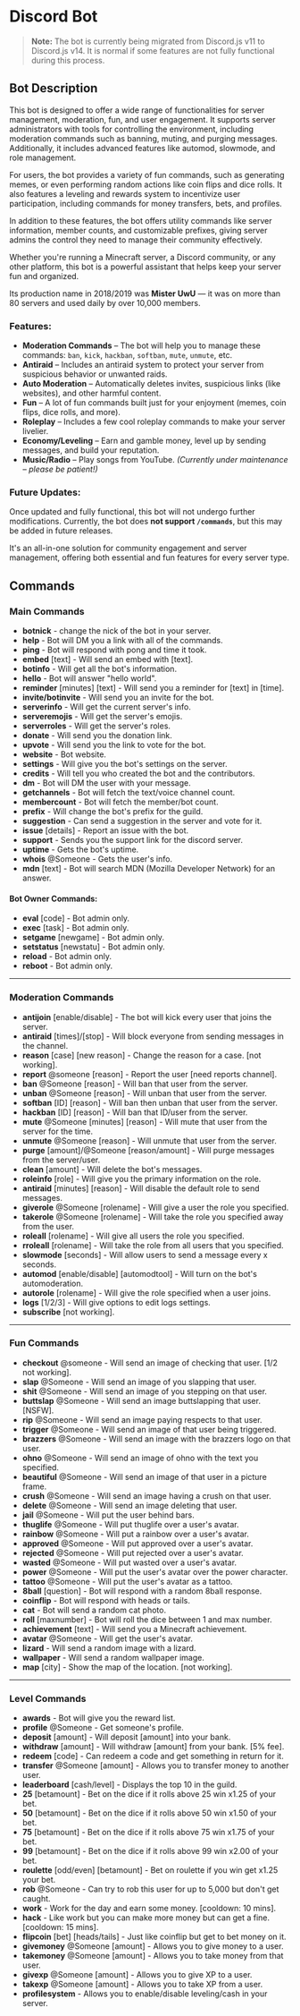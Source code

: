 # Discord Bot

> **Note:** The bot is currently being migrated from Discord.js v11 to Discord.js v14. It is normal if some features are not fully functional during this process.

## Bot Description
This bot is designed to offer a wide range of functionalities for server management, moderation, fun, and user engagement. It supports server administrators with tools for controlling the environment, including moderation commands such as banning, muting, and purging messages. Additionally, it includes advanced features like automod, slowmode, and role management.

For users, the bot provides a variety of fun commands, such as generating memes, or even performing random actions like coin flips and dice rolls. It also features a leveling and rewards system to incentivize user participation, including commands for money transfers, bets, and profiles.

In addition to these features, the bot offers utility commands like server information, member counts, and customizable prefixes, giving server admins the control they need to manage their community effectively.

Whether you're running a Minecraft server, a Discord community, or any other platform, this bot is a powerful assistant that helps keep your server fun and organized.

Its production name in 2018/2019 was **Mister UwU** — it was on more than 80 servers and used daily by over 10,000 members.

### Features:
- **Moderation Commands** – The bot will help you to manage these commands: `ban`, `kick`, `hackban`, `softban`, `mute`, `unmute`, etc.
- **Antiraid** – Includes an antiraid system to protect your server from suspicious behavior or unwanted raids.
- **Auto Moderation** – Automatically deletes invites, suspicious links (like websites), and other harmful content.
- **Fun** – A lot of fun commands built just for your enjoyment (memes, coin flips, dice rolls, and more).
- **Roleplay** – Includes a few cool roleplay commands to make your server livelier.
- **Economy/Leveling** – Earn and gamble money, level up by sending messages, and build your reputation.
- **Music/Radio** – Play songs from YouTube. *(Currently under maintenance – please be patient!)*

### Future Updates:
Once updated and fully functional, this bot will not undergo further modifications. Currently, the bot does **not support `/commands`**, but this may be added in future releases.

It's an all-in-one solution for community engagement and server management, offering both essential and fun features for every server type.

## Commands

### Main Commands
- **botnick** - change the nick of the bot in your server.
- **help** - Bot will DM you a link with all of the commands.
- **ping** - Bot will respond with pong and time it took.
- **embed** [text] - Will send an embed with [text].
- **botinfo** - Will get all the bot's information.
- **hello** - Bot will answer "hello world".
- **reminder** [minutes] [text] - Will send you a reminder for [text] in [time].
- **invite/botinvite** - Will send you an invite for the bot.
- **serverinfo** - Will get the current server's info.
- **serveremojis** - Will get the server's emojis.
- **serverroles** - Will get the server's roles.
- **donate** - Will send you the donation link.
- **upvote** - Will send you the link to vote for the bot.
- **website** - Bot website.
- **settings** - Will give you the bot's settings on the server.
- **credits** - Will tell you who created the bot and the contributors.
- **dm** - Bot will DM the user with your message.
- **getchannels** - Bot will fetch the text/voice channel count.
- **membercount** - Bot will fetch the member/bot count.
- **prefix** - Will change the bot's prefix for the guild.
- **suggestion** - Can send a suggestion in the server and vote for it.
- **issue** [details] - Report an issue with the bot.
- **support** - Sends you the support link for the discord server.
- **uptime** - Gets the bot's uptime.
- **whois** @Someone - Gets the user's info.
- **mdn** [text] - Bot will search MDN (Mozilla Developer Network) for an answer.

#### Bot Owner Commands:
- **eval** [code] - Bot admin only.
- **exec** [task] - Bot admin only.
- **setgame** [newgame] - Bot admin only.
- **setstatus** [newstatu] - Bot admin only.
- **reload** - Bot admin only.
- **reboot** - Bot admin only.

---

### Moderation Commands
- **antijoin** [enable/disable] - The bot will kick every user that joins the server.
- **antiraid** [times]/[stop] - Will block everyone from sending messages in the channel.
- **reason** [case] [new reason] - Change the reason for a case. [not working].
- **report** @someone [reason] - Report the user [need reports channel].
- **ban** @Someone [reason] - Will ban that user from the server.
- **unban** @Someone [reason] - Will unban that user from the server.
- **softban** [ID] [reason] - Will ban then unban that user from the server.
- **hackban** [ID] [reason] - Will ban that ID/user from the server.
- **mute** @Someone [minutes] [reason] - Will mute that user from the server for the time.
- **unmute** @Someone [reason] - Will unmute that user from the server.
- **purge** [amount]/@Someone [reason/amount] - Will purge messages from the server/user.
- **clean** [amount] - Will delete the bot's messages.
- **roleinfo** [role] - Will give you the primary information on the role.
- **antiraid** [minutes] [reason] - Will disable the default role to send messages.
- **giverole** @Someone [rolename] - Will give a user the role you specified.
- **takerole** @Someone [rolename] - Will take the role you specified away from the user.
- **roleall** [rolename] - Will give all users the role you specified.
- **rroleall** [rolename] - Will take the role from all users that you specified.
- **slowmode** [seconds] - Will allow users to send a message every x seconds.
- **automod** [enable/disable] [automodtool] - Will turn on the bot's automoderation.
- **autorole** [rolename] - Will give the role specified when a user joins.
- **logs** [1/2/3] - Will give options to edit logs settings.
- **subscribe** [not working].

---

### Fun Commands
- **checkout** @someone - Will send an image of checking that user. [1/2 not working].
- **slap** @Someone - Will send an image of you slapping that user.
- **shit** @Someone - Will send an image of you stepping on that user.
- **buttslap** @Someone - Will send an image buttslapping that user. [NSFW].
- **rip** @Someone - Will send an image paying respects to that user.
- **trigger** @Someone - Will send an image of that user being triggered.
- **brazzers** @Someone - Will send an image with the brazzers logo on that user.
- **ohno** @Someone - Will send an image of ohno with the text you specified.
- **beautiful** @Someone - Will send an image of that user in a picture frame.
- **crush** @Someone - Will send an image having a crush on that user.
- **delete** @Someone - Will send an image deleting that user.
- **jail** @Someone - Will put the user behind bars.
- **thuglife** @Someone - Will put thuglife over a user's avatar.
- **rainbow** @Someone - Will put a rainbow over a user's avatar.
- **approved** @Someone - Will put approved over a user's avatar.
- **rejected** @Someone - Will put rejected over a user's avatar.
- **wasted** @Someone - Will put wasted over a user's avatar.
- **power** @Someone - Will put the user's avatar over the power character.
- **tattoo** @Someone - Will put the user's avatar as a tattoo.
- **8ball** [question] - Bot will respond with a random 8ball response.
- **coinflip** - Bot will respond with heads or tails.
- **cat** - Bot will send a random cat photo.
- **roll** [maxnumber] - Bot will roll the dice between 1 and max number.
- **achievement** [text] - Will send you a Minecraft achievement.
- **avatar** @Someone - Will get the user's avatar.
- **lizard** - Will send a random image with a lizard.
- **wallpaper** - Will send a random wallpaper image.
- **map** [city] - Show the map of the location. [not working].

---

### Level Commands
- **awards** - Bot will give you the reward list.
- **profile** @Someone - Get someone's profile.
- **deposit** [amount] - Will deposit [amount] into your bank.
- **withdraw** [amount] - Will withdraw [amount] from your bank. [5% fee].
- **redeem** [code] - Can redeem a code and get something in return for it.
- **transfer** @Someone [amount] - Allows you to transfer money to another user.
- **leaderboard** [cash/level] - Displays the top 10 in the guild.
- **25** [betamount] - Bet on the dice if it rolls above 25 win x1.25 of your bet.
- **50** [betamount] - Bet on the dice if it rolls above 50 win x1.50 of your bet.
- **75** [betamount] - Bet on the dice if it rolls above 75 win x1.75 of your bet.
- **99** [betamount] - Bet on the dice if it rolls above 99 win x2.00 of your bet.
- **roulette** [odd/even] [betamount] - Bet on roulette if you win get x1.25 your bet.
- **rob** @Someone - Can try to rob this user for up to 5,000 but don't get caught.
- **work** - Work for the day and earn some money. [cooldown: 10 mins].
- **hack** - Like work but you can make more money but can get a fine. [cooldown: 15 mins].
- **flipcoin** [bet] [heads/tails] - Just like coinflip but get to bet money on it.
- **givemoney** @Someone [amount] - Allows you to give money to a user.
- **takemoney** @Someone [amount] - Allows you to take money from that user.
- **givexp** @Someone [amount] - Allows you to give XP to a user.
- **takexp** @Someone [amount] - Allows you to take XP from a user.
- **profilesystem** - Allows you to enable/disable leveling/cash in your server.
